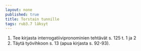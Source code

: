 ```yaml
---
layout: none
published: true
title: Torstain tunnille
tags: rub3.7 läksyt
---
```

1. Tee kirjasta interrogatiivipronominien tehtävät s. 125 t. 1 ja 2
2. Täytä työvihkoon s. 13 (apua kirjasta s. 92-93).
